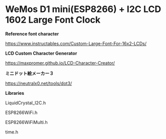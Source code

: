 # WeMos D1 mini(ESP8266) + I2C LCD 1602 Large Font Clock

**Reference font character**

  https://www.instructables.com/Custom-Large-Font-For-16x2-LCDs/
  
**LCD Custom Character Generator**

  https://maxpromer.github.io/LCD-Character-Creator/

**ミニドット絵メーカー３**

  https://neutralx0.net/tools/dot3/


**Libraries**

  LiquidCrystal_I2C.h
  
  ESP8266WiFi.h
  
  ESP8266WiFiMulti.h
  
  time.h

